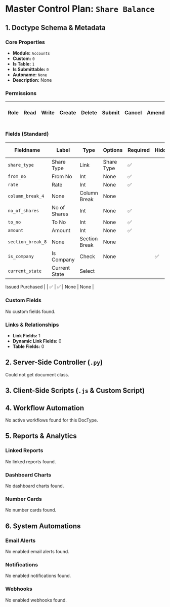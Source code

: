 # Master Control Plan: `Share Balance`

## 1. Doctype Schema & Metadata

### Core Properties
- **Module:** `Accounts`
- **Custom:** `0`
- **Is Table:** `1`
- **Is Submittable:** `0`
- **Autoname:** `None`
- **Description:** None

### Permissions
| Role | Read | Write | Create | Delete | Submit | Cancel | Amend | Report | Import | Export | Print | Email | Share | Set User Perms |
|---|---|---|---|---|---|---|---|---|---|---|---|---|---|---|


### Fields (Standard)
| Fieldname | Label | Type | Options | Required | Hidden | Read Only | Default | Description |
|---|---|---|---|---|---|---|---|---|
| `share_type` | Share Type | Link | Share Type | ✅ |  | ✅ | None | None |
| `from_no` | From No | Int | None | ✅ |  | ✅ | None | None |
| `rate` | Rate | Int | None | ✅ |  | ✅ | None | None |
| `column_break_4` | None | Column Break | None |  |  |  | None | None |
| `no_of_shares` | No of Shares | Int | None | ✅ |  | ✅ | None | None |
| `to_no` | To No | Int | None | ✅ |  | ✅ | None | None |
| `amount` | Amount | Int | None | ✅ |  | ✅ | None | None |
| `section_break_8` | None | Section Break | None |  |  |  | None | None |
| `is_company` | Is Company | Check | None |  | ✅ | ✅ | 0 | None |
| `current_state` | Current State | Select | 
Issued
Purchased |  | ✅ | ✅ | None | None |


### Custom Fields
No custom fields found.


### Links & Relationships
- **Link Fields:** 1
- **Dynamic Link Fields:** 0
- **Table Fields:** 0

## 2. Server-Side Controller (`.py`)
Could not get document class.


## 3. Client-Side Scripts (`.js` & Custom Script)




## 4. Workflow Automation
No active workflows found for this DocType.


## 5. Reports & Analytics
### Linked Reports
No linked reports found.


### Dashboard Charts
No dashboard charts found.


### Number Cards
No number cards found.


## 6. System Automations
### Email Alerts
No enabled email alerts found.


### Notifications
No enabled notifications found.


### Webhooks
No enabled webhooks found.
